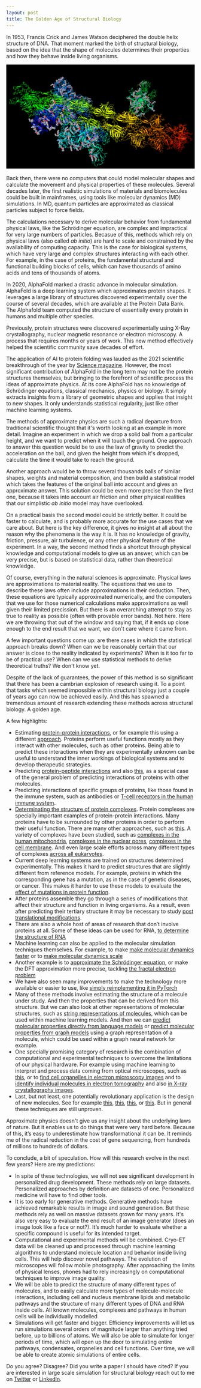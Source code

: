 ```yaml
---
layout: post
title: The Golden Age of Structural Biology
---
```


In 1953, Francis Crick and James Watson deciphered the double helix structure of DNA. That moment marked the birth of structural biology, based on the idea that the shape of molecules determines their properties and how they behave inside living organisms.

![Myosin molecule](/images/myosin2.png)

Back then, there were no computers that could model molecular shapes and calculate the movement and physical properties of these molecules. Several decades later, the first realistic simulations of materials and biomolecules could be built in mainframes, using tools like molecular dynamics (MD) simulations. In MD, quantum particles are approximated as classical particles subject to force fields.

The calculations necessary to derive molecular behavior from fundamental physical laws, like the Schrödinger equation, are complex and impractical for very large numbers of particles. Becasue of this, methods which rely on physical laws (also called _ab initio_) are hard to scale and constrained by the availability of computing capacity. This is the case for biological systems, which have very large and complex structures interacting with each other. For example, in the case of proteins, the fundamental structural and functional building blocks of cells, which can have thousands of amino acids and tens of thousands of atoms.

In 2020, AlphaFold marked a drastic advance in molecular simulation. AlphaFold is a deep learning system which approximates protein shapes. It leverages a large library of structures discovered experimentally over the course of several decades, which are available at the Protein Data Bank. The Alphafold team computed the structure of essentially every protein in humans and multiple other species.

Previously, protein structures were discovered experimentally using X-Ray crystallography, nuclear magnetic resonance or electron microscopy. A process that requires months or years of work. This new method effectively helped the scientific community save decades of effort.

The application of AI to protein folding was lauded as the 2021 scientific breakthrough of the year by [Science magazine](https://www.science.org/content/article/breakthrough-2021). However, the most significant contribution of AlphaFold in the long term may not be the protein structures themselves, but bringing to the forefront of scientific process the ideas of approximate physics. At its core AlphaFold has no knowledge of Schrödinger equations, classical mechanics, physics or biology. It simply extracts insights from a library of geometric shapes and applies that insight to new shapes. It only understands statistical regularity, just like other machine learning systems.

The methods of approximate physics are such a radical departure from traditional scientific thought that it's worth looking at an example in more detail. Imagine an experiment in which we drop a solid ball from a particular height, and we want to predict when it will touch the ground. One approach to answer this question would be to use the law of gravity to predict the acceleration on the ball, and given the height from which it's dropped, calculate the time it would take to reach the ground.

Another approach would be to throw several thousands balls of similar shapes, weights and material composition, and then build a statistical model which takes the features of the original ball into account and gives an approximate answer. This solution could be even more precise than the first one, because it takes into account air friction and other physical realities that our simplistic _ab initio_ model may have overlooked.

On a practical basis the second model could be strictly better. It could be faster to calculate, and is probably more accurate for the use cases that we care about. But here is the key difference, it gives no insight at all about the reason why the phenomena is the way it is. It has no knowledge of gravity, friction, pressure, air turbulence, or any other physical feature of the experiment. In a way, the second method finds a shortcut through physical knowledge and computational models to give us an answer, which can be very precise, but is based on statistical data, rather than theoretical knowledge.

Of course, everything in the natural sciences is approximate. Physical laws are approximations to material reality. The equations that we use to describe these laws often include approximations in their deduction. Then, these equations are typically approximated numerically, and the computers that we use for those numerical calculations make approximations as well given their limited precission. But there is an overarching attempt to stay as true to reality as possible (often with provable error bands). Not here. Here we are throwing that out of the window and saying that, if it ends up close enough to the end result that we want, we don't care where it came from.

A few important questions come up: are there cases in which the statistical approach breaks down? When can we be reasonably certain that our answer is close to the reality indicated by experiments? When is it too far to be of practical use? When can we use statistical methods to derive theoretical truths? We don't know yet.

Despite of the lack of guarantees, the power of this method is so significant that there has been a cambrian explosion of research using it. To a point that tasks which seemed impossible within structural biology just a couple of years ago can now be achieved easily. And this has spawned a tremendous amount of research extending these methods across structural biology. A golden age.

A few highlights:

* Estimating [protein-protein interactions](https://www.biorxiv.org/content/10.1101/2021.09.15.460468v1), or for example this using a different [approach](https://arxiv.org/abs/2111.07786). Proteins perform useful functions mostly as they interact with other molecules, such as other proteins. Being able to predict these interactions when they are experimentally unknown can be useful to understand the inner workings of biological systems and to develop therapeutic strategies.
* Predicting [protein-peptide interactions](https://www.biorxiv.org/content/10.1101/2021.08.01.454656v1) and also [this](https://www.biorxiv.org/content/10.1101/2021.07.27.453972v2), as a special case of the general problem of predicting interactions of proteins with other molecules.
* Predicting interactions of specific groups of proteins, like those found in the immune system, such as antibodies or [T-cell receptors in the human immune system](https://www.nature.com/articles/s42256-021-00383-2).
* [Determinating the structure of protein complexes](https://www.biorxiv.org/content/10.1101/2021.10.04.463034v1?s=03). Protein complexes are specially important examples of protein-protein interactions. Many proteins have to be surrounded by other proteins in order to perform their useful function. There are many other approaches, such as [this](https://arxiv.org/abs/2103.07508?s=03). A variety of complexes have been studied, such as [complexes in the human mitochondria](https://www.biorxiv.org/content/10.1101/2021.09.14.460228v1), [complexes in the nuclear pores](https://www.biorxiv.org/content/10.1101/2021.10.26.465776v1), [complexes in the cell membrane](https://academic.oup.com/bioinformatics/advance-article/doi/10.1093/bioinformatics/btab813/6448219). And even large scale efforts across many different types of complexes [across all eukaryotes](https://www.biorxiv.org/content/10.1101/2021.09.30.462231v1?s=03).
* Current deep learning systems are trained on structures determined experimentally. This makes it hard to predict structures that are slightly different from reference models. For example, proteins in which the corresponding gene has a mutation, as in the case of genetic diseases, or cancer. This makes it harder to use these models to evaluate the [effect of mutations in protein function](https://www.biorxiv.org/content/10.1101/2021.07.09.450648v1). 
* After proteins assemble they go through a series of modifications that affect their structure and function in living organisms. As a result, even after predicting their tertiary structure it may be necessary to study [post translational modifications](https://www.nature.com/articles/s41594-021-00680-9).
* There are also a whole host of areas of research that don’t involve proteins at all. Some of these ideas can be used for RNA, [to determine the structure of RNA](https://www.science.org/doi/full/10.1126/science.abe5650) 
* Machine learning can also be applied to the molecular simulation techniques themselves. For example, to make [make molecular dynamics faster](https://www.energy.gov/science/bes/articles/machine-learning-speeds-molecular-motion-modeling?s=03) or to [make molecular dynamics scale](https://arxiv.org/pdf/2005.00223.pdf)
* Another example is to [approximate the Schrödinger equation](https://www.nature.com/articles/s41557-020-0544-y), or make the DFT approximation more precise, tackling [the fractal electron problem](https://www.science.org/doi/10.1126/science.abj6511) 
* We have also seen many improvements to make the technology more available or easier to use, like [simply reimplementing it in PyTorch](https://www.biorxiv.org/content/10.1101/2021.08.15.456425v1) 
* Many of these methods involve estimating the structure of a molecule under study. And then the properties that can be derived from this structure. But we can also look at other representations of molecular structures, such as [string representations of molecules](https://github.com/aspuru-guzik-group/selfies), which can be used within machine learning models. And then we can [predict molecular properties directly from language models](https://chemrxiv.org/engage/chemrxiv/article-details/615580ced1fc334326f9356e?s=03) or [predict molecular properties from graph models](https://arxiv.org/abs/2110.04126) using a graph representation of a molecule, which could be used within a graph neural network for example.
* One specially promising category of research is the combination of computational and experimental techniques to overcome the limitations of our physical hardware. For example using machine learning to interpret and process data coming from optical microscopes, such as [this](https://www.nature.com/articles/s41592-021-01262-9), or to [find cell organelles in electron microscopy images](https://www.nature.com/articles/s41586-021-03977-3) and to [identify individual molecules in electron tomography](https://www.nature.com/articles/s41592-021-01275-4) and also [in X-ray crystallography images](https://journals.iucr.org/m/issues/2022/01/00/pw5018/index.html?s=03).
* Last, but not least, one potentially revolutionary application is the design of new molecules. See for example [this](https://www.biorxiv.org/content/10.1101/2021.10.11.463937v1), [this](https://www.nature.com/articles/s41586-021-04184-w?s=03), [this](https://www.biorxiv.org/content/10.1101/2020.11.29.402743v1), or [this](https://jcheminf.biomedcentral.com/articles/10.1186/s13321-021-00550-y). But in general these techniques are still unproven.

Approximate physics doesn't give us any insight about the underlying laws of nature. But it enables us to do things that were very hard before. Because of this, it’s easy to underestimate how transformational it can be. It reminds me of the radical reduction in the cost of gene sequencing, from hundreds of millions to hundreds of dollars.

To conclude, a bit of speculation. How will this research evolve in the next few years? Here are my predictions:

* In spite of these technologies, we will not see significant development in personalized drug development. These methods rely on large datasets. Personalized approaches by definition are datasets of one. Personalized medicine will have to find other tools.
* It is too early for generative methods. Generative methods have achieved remarkable results in image and sound generation. But these methods rely as well on massive datasets grown for many years. It's also very easy to evaluate the end result of an image generator (does an image look like a face or not?). It’s much harder to evaluate whether a specific compound is useful for its intended target.
* Computational and experimental methods will be combined. Cryo-ET data will be cleaned up and processed through machine learning algorithms to understand molecule location and behavior inside living cells. This will help discover novel pathways. The evolution of microscopes will follow mobile photography. After approaching the limits of physical lenses, phones had to rely increasingly on computational techniques to improve image quality.
* We will be able to predict the structure of many different types of molecules, and to easily calculate more types of molecule-molecule interactions, including cell and nucleus membrane lipids and metabolic pathways and the structure of many different types of DNA and RNA inside cells. All known molecules, complexes and pathways in human cells will be individually modelled
* Simulations will get faster and bigger. Efficiency improvements will let us run simulations several orders of magnitude larger than anything tried before, up to billions of atoms. We will also be able to simulate for longer periods of time, which will open up the door to simulating entire pathways, condensates, organelles and cell functions. Over time, we will be able to create atomic simulations of entire cells.

Do you agree? Disagree? Did you write a paper I should have cited? If you are interested in large scale simulation for structural biology reach out to me on [Twitter](https://twitter.com/tordable) or [LinkedIn](https://www.linkedin.com/in/jtordable/).
